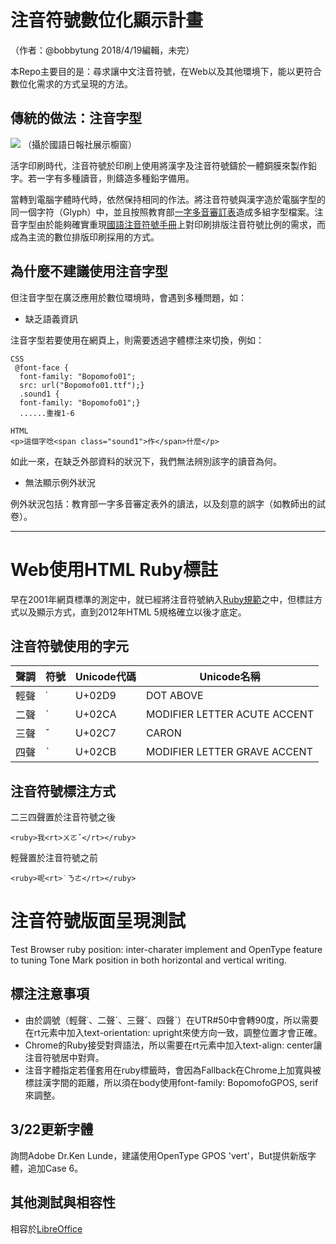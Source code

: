# 注音符號數位化顯示計畫

（作者：@bobbytung 2018/4/19編輯，未完）

本Repo主要目的是：尋求讓中文注音符號，在Web以及其他環境下，能以更符合數位化需求的方式呈現的方法。

## 傳統的做法：注音字型

![](https://github.com/bobbytung/Bopomofo_on_Web/blob/master/images/bopomofofont.jpg)
（攝於國語日報社展示櫥窗）

活字印刷時代，注音符號於印刷上使用將漢字及注音符號鑄於一體銅膜來製作鉛字。若一字有多種讀音，則鑄造多種鉛字備用。

當轉到電腦字體時代時，依然保持相同的作法。將注音符號與漢字造於電腦字型的同一個字符（Glyph）中，並且按照教育部[一字多音審訂表](https://github.com/g0v/moedict-data-csld/blob/master/國語一字多音審訂表2012.csv)造成多組字型檔案。注音字型由於能夠確實重現[國語注音符號手冊](http://language.moe.gov.tw/001/Upload/files/site_content/M0001/juyin/index.html)上對印刷排版注音符號比例的需求，而成為主流的數位排版印刷採用的方式。

## 為什麼不建議使用注音字型

但注音字型在廣泛應用於數位環境時，會遇到多種問題，如：

- 缺乏語義資訊

注音字型若要使用在網頁上，則需要透過字體標注來切換，例如：

    CSS
     @font-face {
      font-family: "Bopomofo01";
      src: url("Bopomofo01.ttf");}
      .sound1 {
      font-family: "Bopomofo01";}
      ......重複1-6

    HTML
    <p>這個字唸<span class="sound1">作</span>什麼</p>

如此一來，在缺乏外部資料的狀況下，我們無法辨別該字的讀音為何。

- 無法顯示例外狀況

例外狀況包括：教育部一字多音審定表外的讀法，以及刻意的誤字（如教師出的試卷）。

-----

# Web使用HTML Ruby標註

早在2001年網頁標準的測定中，就已經將注音符號納入[Ruby規範](https://www.w3.org/TR/2001/WD-css3-ruby-20010216/)之中，但標註方式以及顯示方式，直到2012年HTML 5規格確立以後才底定。


## 注音符號使用的字元

聲調 | 符號 | Unicode代碼 | Unicode名稱
------- | ------- | ------- | -------
輕聲 | ˙ | U+02D9 | DOT ABOVE
二聲 | ˊ | U+02CA | MODIFIER LETTER ACUTE ACCENT
三聲 | ˇ | U+02C7 | CARON
四聲 | ˋ | U+02CB | MODIFIER LETTER GRAVE ACCENT


## 注音符號標注方式

二三四聲置於注音符號之後

    <ruby>我<rt>ㄨㄛˇ</rt></ruby>

輕聲置於注音符號之前

    <ruby>呢<rt>˙ㄋㄜ</rt></ruby>





# 注音符號版面呈現測試
Test Browser ruby position: inter-charater implement and OpenType feature to tuning Tone Mark position in both horizontal and vertical writing.

## 標注注意事項

- 由於調號（輕聲˙、二聲ˊ、三聲ˇ、四聲ˋ）在UTR#50中會轉90度，所以需要在rt元素中加入text-orientation: upright來使方向一致，調整位置才會正確。
- Chrome的Ruby接受對齊語法，所以需要在rt元素中加入text-align: center讓注音符號居中對齊。
- 注音字體指定若僅套用在ruby標籤時，會因為Fallback在Chrome上加寬與被標註漢字間的距離，所以須在body使用font-family: BopomofoGPOS, serif 來調整。

## 3/22更新字體

詢問Adobe Dr.Ken Lunde，建議使用OpenType GPOS 'vert'，But提供新版字體，追加Case 6。

## 其他測試與相容性

相容於[LibreOffice](https://github.com/harfbuzz/harfbuzz/issues/532#issuecomment-375284467)
